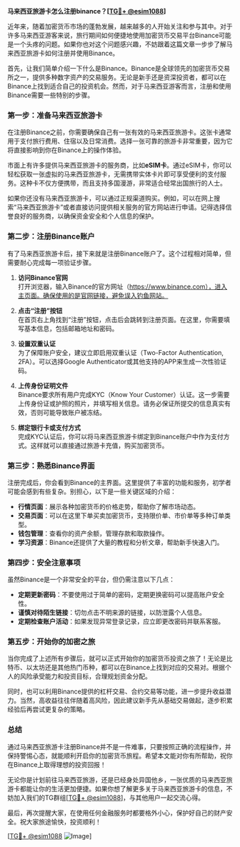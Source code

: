 **马来西亚旅游卡怎么注册binance？[[TG💪+ @esim1088](https://t.me/s/esim1088)]**

近年来，随着加密货币市场的蓬勃发展，越来越多的人开始关注和参与其中。对于许多马来西亚游客来说，旅行期间如何便捷地使用加密货币交易平台Binance可能是一个头疼的问题。如果你也对这个问题感兴趣，不妨跟着这篇文章一步步了解马来西亚旅游卡如何注册并使用Binance。

首先，让我们简单介绍一下什么是Binance。Binance是全球领先的加密货币交易所之一，提供多种数字资产的交易服务。无论是新手还是资深投资者，都可以在Binance上找到适合自己的投资机会。然而，对于马来西亚游客而言，注册和使用Binance需要一些特别的步骤。

### **第一步：准备马来西亚旅游卡**

在注册Binance之前，你需要确保自己有一张有效的马来西亚旅游卡。这张卡通常用于支付旅行费用、住宿以及日常消费。选择一张可靠的旅游卡非常重要，因为它将直接影响到你在Binance上的操作体验。

市面上有许多提供马来西亚旅游卡的服务商，比如**eSIM卡**。通过eSIM卡，你可以轻松获取一张虚拟的马来西亚旅游卡，无需携带实体卡片即可享受便利的支付服务。这种卡不仅方便携带，而且支持多国漫游，非常适合经常出国旅行的人士。

如果你还没有马来西亚旅游卡，可以通过正规渠道购买。例如，可以在网上搜索“马来西亚旅游卡”或者直接访问提供相关服务的官方网站进行申请。记得选择信誉良好的服务商，以确保资金安全和个人信息的保护。

### **第二步：注册Binance账户**

有了马来西亚旅游卡后，接下来就是注册Binance账户了。这个过程相对简单，但需要耐心完成每一项验证步骤。

1. **访问Binance官网**  
   打开浏览器，输入Binance的官方网址（https://www.binance.com），进入主页面。确保使用的是官网链接，避免误入钓鱼网站。

2. **点击“注册”按钮**  
   在首页右上角找到“注册”按钮，点击后会跳转到注册页面。在这里，你需要填写基本信息，包括邮箱地址和密码。

3. **设置双重认证**  
   为了保障账户安全，建议立即启用双重认证（Two-Factor Authentication, 2FA）。可以选择Google Authenticator或其他支持的APP来生成一次性验证码。

4. **上传身份证明文件**  
   Binance要求所有用户完成KYC（Know Your Customer）认证。这一步需要上传身份证或护照的照片，并填写相关信息。请务必保证所提交的信息真实有效，否则可能导致账户被冻结。

5. **绑定银行卡或支付方式**  
   完成KYC认证后，你可以将马来西亚旅游卡绑定到Binance账户中作为支付方式。这样就可以直接通过旅游卡充值，购买加密货币。

### **第三步：熟悉Binance界面**

注册完成后，你会看到Binance的主界面。这里提供了丰富的功能和服务，初学者可能会感到有些复杂。别担心，以下是一些关键区域的介绍：

- **行情页面**：展示各种加密货币的价格走势，帮助你了解市场动态。
- **交易页面**：可以在这里下单买卖加密货币，支持限价单、市价单等多种订单类型。
- **钱包管理**：查看你的资产余额，管理存款和取款操作。
- **学习资源**：Binance还提供了大量的教程和分析文章，帮助新手快速入门。

### **第四步：安全注意事项**

虽然Binance是一个非常安全的平台，但仍需注意以下几点：

- **定期更新密码**：不要使用过于简单的密码，定期更换密码可以提高账户安全性。
- **谨慎对待陌生链接**：切勿点击不明来源的链接，以防泄露个人信息。
- **定期检查账户活动**：如果发现异常登录记录，应立即更改密码并联系客服。

### **第五步：开始你的加密之旅**

当你完成了上述所有步骤后，就可以正式开始你的加密货币投资之旅了！无论是比特币、以太坊还是其他热门币种，都可以在Binance上找到对应的交易对。根据个人的风险承受能力和投资目标，合理规划资金分配。

同时，也可以利用Binance提供的杠杆交易、合约交易等功能，进一步提升收益潜力。当然，高收益往往伴随着高风险，因此建议新手先从基础交易做起，逐步积累经验后再尝试更复杂的策略。

### **总结**

通过马来西亚旅游卡注册Binance并不是一件难事，只要按照正确的流程操作，并保持警惕心态，就能顺利开启你的加密货币旅程。希望本文能对你有所帮助，祝你在Binance上取得理想的投资回报！

无论你是计划前往马来西亚旅游，还是已经身处异国他乡，一张优质的马来西亚旅游卡都能让你的生活更加便捷。如果你想了解更多关于马来西亚旅游卡的信息，不妨加入我们的TG群组[[TG💪+ @esim1088](https://t.me/s/esim1088)]，与其他用户一起交流心得。

最后，再次提醒大家，在使用任何金融服务时都要格外小心，保护好自己的财产安全。祝大家旅途愉快，投资顺利！

[[TG💪+ @esim1088](https://t.me/s/esim1088) ![Image](https://i.postimg.cc/4NQfJmqS/Snipaste-2025-05-13-00-14-12.png)]